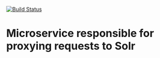 
[![Build Status](https://travis-ci.org/adsabs/solr-service.svg?branch=master)](https://travis-ci.org/adsabs/solr-service)

# Microservice responsible for proxying requests to Solr

